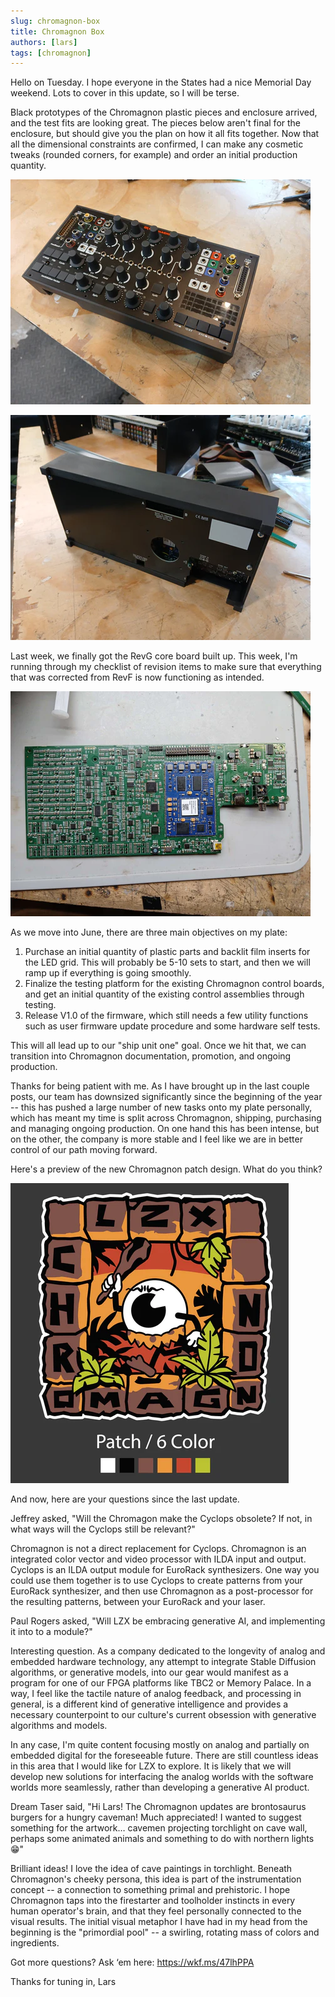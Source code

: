 ```yaml
---
slug: chromagnon-box
title: Chromagnon Box
authors: [lars]
tags: [chromagnon]
---
```


Hello on Tuesday.  I hope everyone in the States had a nice Memorial Day weekend.  Lots to cover in this update, so I will be terse.

Black prototypes of the Chromagnon plastic pieces and enclosure arrived, and the test fits are looking great.   The pieces below aren't final for the enclosure, but should give you the plan on how it all fits together.  Now that all the dimensional constraints are confirmed, I can make any cosmetic tweaks (rounded corners, for example) and order an initial production quantity.

<!-- truncate -->

![](./chromag1.png)

![](./chromag2.png)

Last week, we finally got the RevG core board built up. This week, I'm running through my checklist of revision items to make sure that everything that was corrected from RevF is now functioning as intended.  

![](./chromag3.png)

As we move into June, there are three main objectives on my plate:

1) Purchase an initial quantity of plastic parts and backlit film inserts for the LED grid. This will probably be 5-10 sets to start, and then we will ramp up if everything is going smoothly.
2) Finalize the testing platform for the existing Chromagnon control boards, and get an initial quantity of the existing control assemblies through testing.
3) Release V1.0 of the firmware, which still needs a few utility functions such as user firmware update procedure and some hardware self tests.

This will all lead up to our "ship unit one" goal.  Once we hit that, we can transition into Chromagnon documentation, promotion, and ongoing production.

Thanks for being patient with me.  As I have brought up in the last couple posts, our team has downsized significantly since the beginning of the year -- this has pushed a large number of new tasks onto my plate personally, which has meant my time is split across Chromagnon, shipping, purchasing and managing ongoing production.  On one hand this has been intense, but on the other, the company is more stable and I feel like we are in better control of our path moving forward.

Here's a preview of the new Chromagnon patch design.  What do you think?

![](./patch.png)

And now, here are your questions since the last update.

Jeffrey asked, "Will the Chromagon make the Cyclops obsolete? If not, in what ways will the Cyclops still be relevant?﻿"

Chromagnon is not a direct replacement for Cyclops. Chromagnon is an integrated color vector and video processor with ILDA input and output.  Cyclops is an ILDA output module for EuroRack synthesizers. One way you could use them together is to use Cyclops to create patterns from your EuroRack synthesizer, and then use Chromagnon as a post-processor for the resulting patterns, between your EuroRack and your laser.

Paul Rogers asked, "Will LZX be embracing generative AI, and implementing it into to a module?"

Interesting question.  As a company dedicated to the longevity of analog and embedded hardware technology, any attempt to integrate Stable Diffusion algorithms, or generative models, into our gear would manifest as a program for one of our FPGA platforms like TBC2 or Memory Palace.  In a way, I feel like the tactile nature of analog feedback, and processing in general, is a different kind of generative intelligence and provides a necessary counterpoint to our culture's current obsession with generative algorithms and models.  

In any case, I'm quite content focusing mostly on analog and partially on embedded digital for the foreseeable future. There are still countless ideas in this area that I would like for LZX to explore.  It is likely that we will develop new solutions for interfacing the analog worlds with the software worlds more seamlessly, rather than developing a generative AI product.

Dream Taser said, "Hi Lars! The Chromagnon updates are brontosaurus burgers for a hungry caveman! Much appreciated! I wanted to suggest something for the artwork… cavemen projecting torchlight on cave wall, perhaps some animated animals and something to do with northern lights 😁"

Brilliant ideas! I love the idea of cave paintings in torchlight. Beneath Chromagnon's cheeky persona, this idea is part of the instrumentation concept -- a connection to something primal and prehistoric. I hope Chromagnon taps into the firestarter and toolholder instincts in every human operator's brain, and that they feel personally connected to the visual results.  The initial visual metaphor I have had in my head from the beginning is the "primordial pool" -- a swirling, rotating mass of colors and ingredients. 

Got more questions? Ask ‘em here: https://wkf.ms/47lhPPA

Thanks for tuning in,
Lars